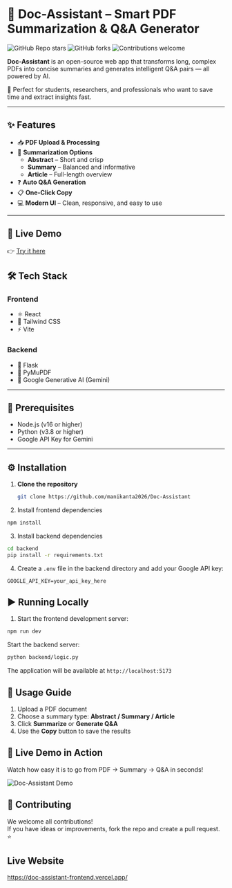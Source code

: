 # 📄 Doc-Assistant – Smart PDF Summarization & Q&A Generator

![GitHub Repo stars](https://img.shields.io/github/stars/manikanta2026/Doc-Assistant?style=flat-square)
![GitHub forks](https://img.shields.io/github/forks/manikanta2026/Doc-Assistant?style=flat-square)
![Contributions welcome](https://img.shields.io/badge/contributions-welcome-brightgreen.svg?style=flat-square)


**Doc-Assistant** is an open-source web app that transforms long, complex PDFs into concise summaries and generates intelligent Q&A pairs — all powered by AI.

🚀 Perfect for students, researchers, and professionals who want to save time and extract insights fast.

---

## ✨ Features

- 📥 **PDF Upload & Processing**  
- 🧠 **Summarization Options**  
  - **Abstract** – Short and crisp  
  - **Summary** – Balanced and informative  
  - **Article** – Full-length overview  
- ❓ **Auto Q&A Generation**  
- 📋 **One-Click Copy**  
- 💻 **Modern UI** – Clean, responsive, and easy to use

---

## 🧪 Live Demo

👉 [Try it here](https://doc-assistant-frontend.vercel.app/)

## 🛠 Tech Stack

### Frontend
- ⚛️ React  
- 💨 Tailwind CSS  
- ⚡ Vite

### Backend
- 🐍 Flask  
- 📄 PyMuPDF  
- 🤖 Google Generative AI (Gemini)

---

## 🔧 Prerequisites

- Node.js (v16 or higher)
- Python (v3.8 or higher)
- Google API Key for Gemini

---

## ⚙️ Installation

1. **Clone the repository**
   ```bash
   git clone https://github.com/manikanta2026/Doc-Assistant

2. Install frontend dependencies
```bash
npm install
```

3. Install backend dependencies
```bash
cd backend
pip install -r requirements.txt
```

4. Create a `.env` file in the backend directory and add your Google API key:
```
GOOGLE_API_KEY=your_api_key_here
```

## ▶️ Running Locally

1. Start the frontend development server:
```bash
npm run dev
```
Start the backend server:
```bash
python backend/logic.py
```

The application will be available at `http://localhost:5173`

## 📘 Usage Guide

1. Upload a PDF document  
2. Choose a summary type: **Abstract / Summary / Article**  
3. Click **Summarize** or **Generate Q&A**  
4. Use the **Copy** button to save the results

## 🎥 Live Demo in Action

Watch how easy it is to go from PDF → Summary → Q&A in seconds!

![Doc-Assistant Demo](https://raw.githubusercontent.com/manikanta2026/Doc-Assistant/main/src/assets/Animation.gif)


## 🤝 Contributing

We welcome all contributions!  
If you have ideas or improvements, fork the repo and create a pull request. ⭐


## Live Website

https://doc-assistant-frontend.vercel.app/


